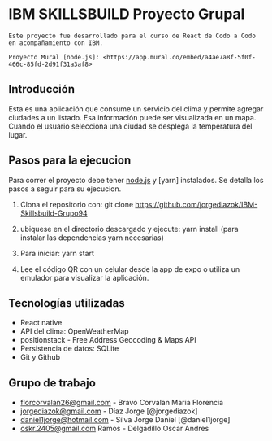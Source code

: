 
# IBM SKILLSBUILD Proyecto Grupal
    Este proyecto fue desarrollado para el curso de React de Codo a Codo en acompañamiento con IBM.

    Proyecto Mural [node.js]: <https://app.mural.co/embed/a4ae7a8f-5f0f-466c-85fd-2d91f31a3af8>

## Introducción
Esta es una aplicación que consume un servicio del clima y permite agregar ciudades a un listado. Esa información puede ser visualizada en un mapa. Cuando el usuario selecciona una ciudad se desplega la temperatura del lugar.

## Pasos para la ejecucion
Para correr el proyecto debe tener [node.js] y [yarn] instalados. Se detalla los pasos a seguir para su ejecucion.

1. Clona el repositorio con:
git clone https://github.com/jorgediazok/IBM-Skillsbuild-Grupo94

2. ubiquese en el directorio descargado y ejecute:
yarn install (para instalar las dependencias yarn necesarias)

3. Para iniciar:
 yarn start

4. Lee el código QR con un celular desde la app de expo o utiliza un emulador para visualizar la aplicación.

## Tecnologías utilizadas
-  React native
- API del clima: OpenWeatherMap
- positionstack - Free Address Geocoding & Maps API
- Persistencia de datos: SQLite
- Git y Github

## Grupo de trabajo

- florcorvalan26@gmail.com - Bravo Corvalan Maria Florencia
- jorgediazok@gmail.com - Díaz Jorge [@jorgediazok]
- daniel1jorge@hotmail.com - Silva Jorge Daniel [@daniel1jorge]
- oskr.2405@gmail.com Ramos - Delgadillo Oscar Andres



[node.js]: <http://nodejs.org>
[Expo]: <https://expo.dev/>
[react.native]: <https://reactnative.dev/>